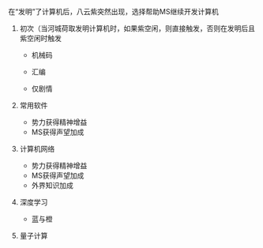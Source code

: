 在“发明”了计算机后，八云紫突然出现，选择帮助MS继续开发计算机

1. 初次（当河城荷取发明计算机时，如果紫空闲，则直接触发，否则在发明后且紫空闲时触发

   - 机械码
   - 汇编

   - 仅剧情

2. 常用软件

   - 势力获得精神增益
   - MS获得声望加成

3. 计算机网络
   - 势力获得精神增益
   - MS获得声望加成
   - 外界知识加成
4. 深度学习
   - 蓝与橙
5. 量子计算